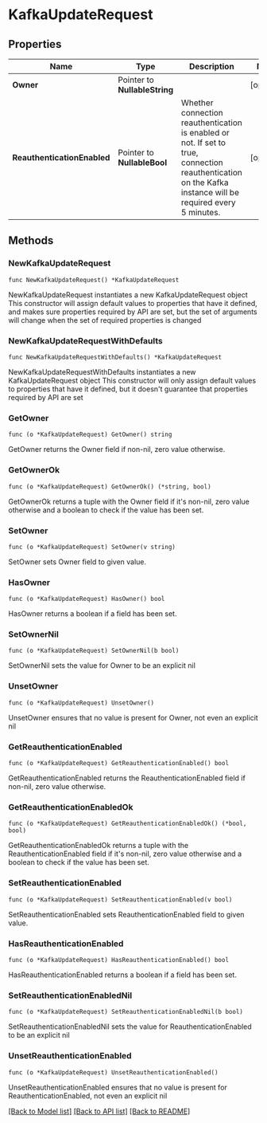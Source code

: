 # KafkaUpdateRequest

## Properties

Name | Type | Description | Notes
------------ | ------------- | ------------- | -------------
**Owner** | Pointer to **NullableString** |  | [optional] 
**ReauthenticationEnabled** | Pointer to **NullableBool** | Whether connection reauthentication is enabled or not. If set to true, connection reauthentication on the Kafka instance will be required every 5 minutes. | [optional] 


## Methods

### NewKafkaUpdateRequest

`func NewKafkaUpdateRequest() *KafkaUpdateRequest`

NewKafkaUpdateRequest instantiates a new KafkaUpdateRequest object
This constructor will assign default values to properties that have it defined,
and makes sure properties required by API are set, but the set of arguments
will change when the set of required properties is changed

### NewKafkaUpdateRequestWithDefaults

`func NewKafkaUpdateRequestWithDefaults() *KafkaUpdateRequest`

NewKafkaUpdateRequestWithDefaults instantiates a new KafkaUpdateRequest object
This constructor will only assign default values to properties that have it defined,
but it doesn't guarantee that properties required by API are set


### GetOwner

`func (o *KafkaUpdateRequest) GetOwner() string`

GetOwner returns the Owner field if non-nil, zero value otherwise.

### GetOwnerOk

`func (o *KafkaUpdateRequest) GetOwnerOk() (*string, bool)`

GetOwnerOk returns a tuple with the Owner field if it's non-nil, zero value otherwise
and a boolean to check if the value has been set.

### SetOwner

`func (o *KafkaUpdateRequest) SetOwner(v string)`

SetOwner sets Owner field to given value.

### HasOwner

`func (o *KafkaUpdateRequest) HasOwner() bool`

HasOwner returns a boolean if a field has been set.

### SetOwnerNil

`func (o *KafkaUpdateRequest) SetOwnerNil(b bool)`

 SetOwnerNil sets the value for Owner to be an explicit nil

### UnsetOwner
`func (o *KafkaUpdateRequest) UnsetOwner()`

UnsetOwner ensures that no value is present for Owner, not even an explicit nil

### GetReauthenticationEnabled

`func (o *KafkaUpdateRequest) GetReauthenticationEnabled() bool`

GetReauthenticationEnabled returns the ReauthenticationEnabled field if non-nil, zero value otherwise.

### GetReauthenticationEnabledOk

`func (o *KafkaUpdateRequest) GetReauthenticationEnabledOk() (*bool, bool)`

GetReauthenticationEnabledOk returns a tuple with the ReauthenticationEnabled field if it's non-nil, zero value otherwise
and a boolean to check if the value has been set.

### SetReauthenticationEnabled

`func (o *KafkaUpdateRequest) SetReauthenticationEnabled(v bool)`

SetReauthenticationEnabled sets ReauthenticationEnabled field to given value.

### HasReauthenticationEnabled

`func (o *KafkaUpdateRequest) HasReauthenticationEnabled() bool`

HasReauthenticationEnabled returns a boolean if a field has been set.

### SetReauthenticationEnabledNil

`func (o *KafkaUpdateRequest) SetReauthenticationEnabledNil(b bool)`

 SetReauthenticationEnabledNil sets the value for ReauthenticationEnabled to be an explicit nil

### UnsetReauthenticationEnabled
`func (o *KafkaUpdateRequest) UnsetReauthenticationEnabled()`

UnsetReauthenticationEnabled ensures that no value is present for ReauthenticationEnabled, not even an explicit nil


[[Back to Model list]](../README.md#documentation-for-models) [[Back to API list]](../README.md#documentation-for-api-endpoints) [[Back to README]](../README.md)

